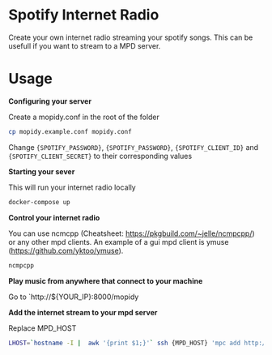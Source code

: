 # Spotify Internet Radio

Create your own internet radio streaming your spotify songs. This can be usefull if you want to stream to a MPD server.

# Usage

**Configuring your server**

Create a mopidy.conf in the root of the folder

```bash
cp mopidy.example.conf mopidy.conf
```

Change `{SPOTIFY_PASSWORD}`, `{SPOTIFY_PASSWORD}`, `{SPOTIFY_CLIENT_ID}` and `{SPOTIFY_CLIENT_SECRET}` to their corresponding values

**Starting your sever**

This will run your internet radio locally

```bash
docker-compose up
```

**Control your internet radio**

You can use ncmcpp (Cheatsheet: https://pkgbuild.com/~jelle/ncmpcpp/) or any other mpd clients. An example of a gui mpd client is ymuse (https://github.com/yktoo/ymuse).

```bash
ncmpcpp
```

**Play music from anywhere that connect to your machine**

Go to `http://${YOUR_IP}:8000/mopidy

**Add the internet stream to your mpd server**

Replace MPD_HOST

```bash
LHOST=`hostname -I |  awk '{print $1;}'` ssh {MPD_HOST} 'mpc add http://${LHOST}:8000/mopidy && mpc play'
```


